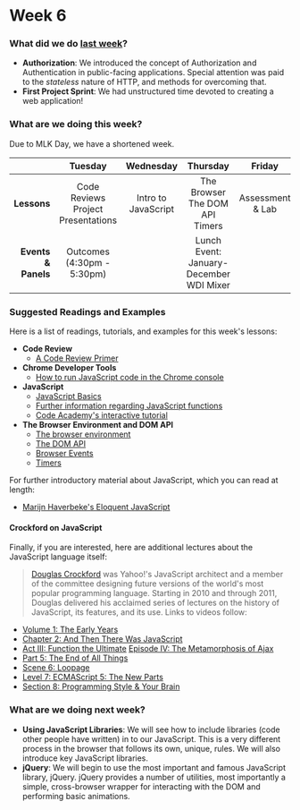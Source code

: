 # Week 6

### What did we do [last week](/w05/README.md)?

- **Authorization**: We introduced the concept of Authorization and Authentication in public-facing applications. Special attention was paid to the *stateless* nature of HTTP, and methods for overcoming that.
- **First Project Sprint**: We had unstructured time devoted to creating a web application!

### What are we doing this week?

Due to MLK Day, we have a shortened week.

|    | Tuesday | Wednesday | Thursday | Friday |
|---:|:-------:|:---------:|:--------:|:------:|
| **Lessons** | Code Reviews<br>Project Presentations | Intro to JavaScript | The Browser<br>The DOM API<br>Timers | Assessment & Lab |
| **Events &amp; Panels** | Outcomes<br>(4:30pm - 5:30pm) | | Lunch Event: January-December WDI Mixer | |

### Suggested Readings and Examples

Here is a list of readings, tutorials, and examples for this week's lessons:

- **Code Review**
  + [A Code Review Primer](https://github.com/thoughtbot/guides/tree/master/code-review)
- **Chrome Developer Tools**
  + [How to run JavaScript code in the Chrome console](https://developer.chrome.com/devtools/docs/console)
- **JavaScript**
  + [JavaScript Basics](https://developer.mozilla.org/en-US/Learn/Getting_started_with_the_web/JavaScript_basics)
  + [Further information regarding JavaScript functions](https://developer.mozilla.org/en-US/docs/Web/JavaScript/Guide/Functions)
  + [Code Academy's interactive tutorial](http://www.codecademy.com/en/tracks/javascript)
- **The Browser Environment and DOM API**
  + [The browser environment](http://javascript.info/tutorial/browser-environment)
  + [The DOM API](https://developer.mozilla.org/en-US/docs/Web/API/Document_Object_Model/Introduction)
  + [Browser Events](https://developer.mozilla.org/en-US/docs/Web/API/Event)
  + [Timers](https://developer.mozilla.org/en-US/Add-ons/Code_snippets/Timers)

For further introductory material about JavaScript, which you can read at length:

- [Marijn Haverbeke's Eloquent JavaScript](http://eloquentjavascript.net/1st_edition/contents.html)

#### Crockford on JavaScript

Finally, if you are interested, here are additional lectures about the JavaScript
language itself:

> [Douglas Crockford][crockford] was Yahoo!'s JavaScript architect and a member of the committee designing future versions of the world's most popular programming language. Starting in 2010 and through 2011, Douglas delivered his acclaimed series of lectures on the history of JavaScript, its features, and its use. Links to videos follow:

<!-- crockford videos -->
[crockford]: http://en.wikipedia.org/wiki/Douglas_Crockford
- [Volume 1: The Early Years](https://www.youtube.com/watch?v=JxAXlJEmNMg)
- [Chapter 2: And Then There Was JavaScript](https://www.youtube.com/watch?v=RO1Wnu-xKoY)
- [Act III: Function the Ultimate](https://www.youtube.com/watch?v=ya4UHuXNygM)
[Episode IV: The Metamorphosis of Ajax](https://www.youtube.com/watch?v=Fv9qT9joc0M)
- [Part 5: The End of All Things](https://www.youtube.com/watch?v=47Ceot8yqeI)
- [Scene 6: Loopage](https://www.youtube.com/watch?v=QgwSUtYSUqA)
- [Level 7: ECMAScript 5: The New Parts](https://www.youtube.com/watch?v=UTEqr0IlFKY)
- [Section 8: Programming Style & Your Brain](https://www.youtube.com/watch?v=taaEzHI9xyY)

### What are we doing next week?

- **Using JavaScript Libraries**: We will see how to include libraries (code
  other people have written) in to our JavaScript. This is a very different
  process in the browser that follows its own, unique, rules. We will also
  introduce key JavaScript libraries.
- **jQuery**: We will begin to use the most important and famous JavaScript
  library, jQuery. jQuery provides a number of utilities, most importantly
  a simple, cross-browser wrapper for interacting with the DOM and performing
  basic animations.
